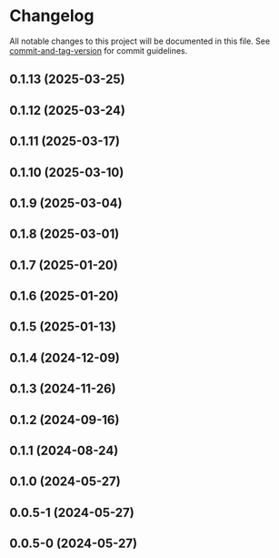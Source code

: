 # Changelog

All notable changes to this project will be documented in this file. See [commit-and-tag-version](https://github.com/absolute-version/commit-and-tag-version) for commit guidelines.

## 0.1.13 (2025-03-25)

## 0.1.12 (2025-03-24)

## 0.1.11 (2025-03-17)

## 0.1.10 (2025-03-10)

## 0.1.9 (2025-03-04)

## 0.1.8 (2025-03-01)

## 0.1.7 (2025-01-20)

## 0.1.6 (2025-01-20)

## 0.1.5 (2025-01-13)

## 0.1.4 (2024-12-09)

## 0.1.3 (2024-11-26)

## 0.1.2 (2024-09-16)

## 0.1.1 (2024-08-24)

## 0.1.0 (2024-05-27)

## 0.0.5-1 (2024-05-27)

## 0.0.5-0 (2024-05-27)

